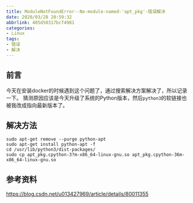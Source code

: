 ```yaml
---
title: ModuleNotFoundError--No-module-named-'apt_pkg'-错误解决
date: 2020/03/28 20:59:32
abbrlink: 405d50317bcf4981
categories:
- Linux
tags:
- 错误
- 解决
---
```

## 前言
今天在安装docker的时候遇到这个问题了，通过搜索解决方案解决了，所以记录一下。
猜测原因应该是今天升级了系统的Python版本，然后`python3`的软链接也被我改成指向最新版本了。


## 解决方法
```
sudo apt-get remove --purge python-apt
sudo apt-get install python-apt -f 
cd /usr/lib/python3/dist-packages/ 
sudo cp apt_pkg.cpython-3?m-x86_64-linux-gnu.so apt_pkg.cpython-36m-x86_64-linux-gnu.so 
```

## 参考资料
https://blog.csdn.net/u013427969/article/details/80011355
